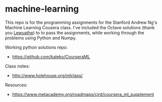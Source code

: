 # machine-learning
This repo is for the programming assignments for the Stanford Andrew Ng's Machine Learning Cousera class. 
I've included the Octave solutions (thank you [Lewuathe](https://github.com/Lewuathe/cousera-assignment)) to to pass the assignments, while working through the problems using Python and Numpy.

Working python solutions repo:
* https://github.com/kaleko/CourseraML

Class notes:
* http://www.holehouse.org/mlclass/

Resources:
* https://www.metacademy.org/roadmaps/cjrd/coursera_ml_supplement
